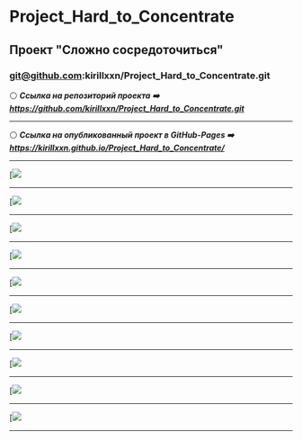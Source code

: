 # Project_Hard_to_Concentrate
## Проект "Сложно сосредоточиться"
### git@github.com:kirillxxn/Project_Hard_to_Concentrate.git
:white_circle:  ***Ссылка на репозиторий проекта :arrow_right: https://github.com/kirillxxn/Project_Hard_to_Concentrate.git***
_____
:white_circle: ***Ссылка на опубликованный проект в GitHub-Pages :arrow_right: https://kirillxxn.github.io/Project_Hard_to_Concentrate/***
_____
[![](https://imgur.com/6ppwQlI)
_____
[![](https://imgur.com/VrT0Vcv)
_____
[![](https://imgur.com/ZaPwAzl)
_____
[![](https://imgur.com/7agjsOr)
_____
[![](https://imgur.com/DtNG3Ux)
_____
[![](https://imgur.com/dbRo50W)
_____
[![](https://imgur.com/aDrf0rK)
_____
[![](https://imgur.com/JnRYx6C)
_____
[![](https://imgur.com/ieb7r36)
_____
[![](https://imgur.com/uQ3Rwpf)
_____


